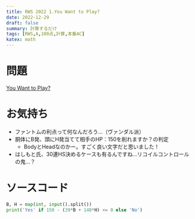 ```yaml
---
title: RWS 2022 1.You Want to Play?
date: 2022-12-29
draft: false
summary: 計算するだけ
tags: [RWS,A,100点,計算,本番AC]
katex: math
---
```

# 問題
[You Want to Play?](https://mojacoder.app/users/RedSpica/contests/RedSpica-Winter-Selection/tasks/1)

# お気持ち
* ファントムの利点って何なんだろう…（ヴァンダル派）
* 胴体にB発、頭にH発当てて相手のHP：150を削れますか？の判定
    * BodyとHeadなのかー。すごく良い文字だと思いました！
* はしもと氏、30連HS決めるケースも有るんですね…リコイルコントロールの鬼…？

# ソースコード

```python:1.py
B, H = map(int, input().split())
print('Yes' if 150 - (39*B + 140*H) <= 0 else 'No')
```

